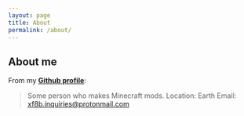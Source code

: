 ```yaml
---
layout: page
title: About
permalink: /about/
---
```


## About me

From my [**Github profile**](www.github.com/xf8b):
> Some person who makes Minecraft mods.
> Location: Earth 
> Email: xf8b.inquiries@protonmail.com
